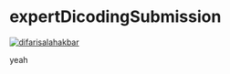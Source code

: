 # expertDicodingSubmission
[![difarisalahakbar](https://circleci.com/gh/difarisalahakbar/expertDicodingSubmission.svg?style=svg)](https://circleci.com/gh/difarisalahakbar/expertDicodingSubmission)


yeah
